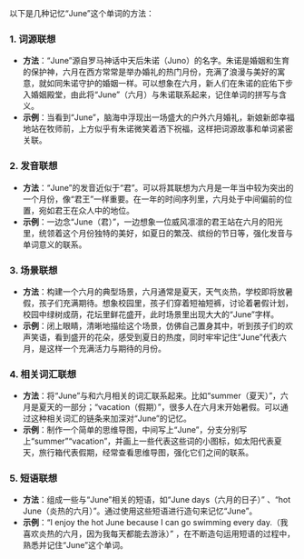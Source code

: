以下是几种记忆“June”这个单词的方法：

### 1. 词源联想
 - **方法**：“June”源自罗马神话中天后朱诺（Juno）的名字。朱诺是婚姻和生育的保护神，六月在西方常常是举办婚礼的热门月份，充满了浪漫与美好的寓意，就如同朱诺守护的婚姻一样。可以想象在六月，新人们在朱诺的庇佑下步入婚姻殿堂，由此将“June”（六月）与朱诺联系起来，记住单词的拼写与含义。
 - **示例**：当看到“June”，脑海中浮现出一场盛大的户外六月婚礼，新娘新郎幸福地站在牧师前，上方似乎有朱诺微笑着洒下祝福，这样把词源故事和单词紧密关联。

### 2. 发音联想
 - **方法**：“June”的发音近似于“君”。可以将其联想为六月是一年当中较为突出的一个月份，像“君王”一样重要。在一年的时间序列里，六月处于中间偏前的位置，宛如君王在众人中的地位。
 - **示例**：一边念“June（君）”，一边想象一位威风凛凛的君王站在六月的阳光里，统领着这个月份独特的美好，如夏日的繁茂、缤纷的节日等，强化发音与单词意义的联系。

### 3. 场景联想
 - **方法**：构建一个六月的典型场景，六月通常是夏天，天气炎热，学校即将放暑假，孩子们充满期待。想象校园里，孩子们穿着短袖短裤，讨论着暑假计划，校园中绿树成荫，花坛里鲜花盛开，此时场景里出现大大的“June”字样。
 - **示例**：闭上眼睛，清晰地描绘这个场景，仿佛自己置身其中，听到孩子们的欢声笑语，看到盛开的花朵，感受到夏日的热度，同时牢牢记住“June”代表六月，是这样一个充满活力与期待的月份。

### 4. 相关词汇联想
 - **方法**：将“June”与和六月相关的词汇联系起来。比如“summer（夏天）”，六月是夏天的一部分；“vacation（假期）”，很多人在六月末开始暑假。可以通过这种相关词汇的链条来加深对“June”的记忆。
 - **示例**：制作一个简单的思维导图，中间写上“June”，分支分别写上“summer”“vacation”，并画上一些代表这些词的小图标，如太阳代表夏天，旅行箱代表假期，经常查看思维导图，强化它们之间的联系。

### 5. 短语联想
 - **方法**：组成一些与“June”相关的短语，如“June days（六月的日子）” 、“hot June（炎热的六月）”。通过使用这些短语进行造句来记忆“June”。
 - **示例**：“I enjoy the hot June because I can go swimming every day.（我喜欢炎热的六月，因为我每天都能去游泳）” ，在不断造句运用短语的过程中，熟悉并记住“June”这个单词。 